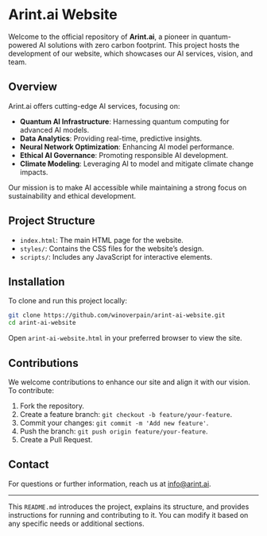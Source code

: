 # Arint.ai Website

Welcome to the official repository of **Arint.ai**, a pioneer in quantum-powered AI solutions with zero carbon footprint. This project hosts the development of our website, which showcases our AI services, vision, and team.

## Overview

Arint.ai offers cutting-edge AI services, focusing on:

- **Quantum AI Infrastructure**: Harnessing quantum computing for advanced AI models.
- **Data Analytics**: Providing real-time, predictive insights.
- **Neural Network Optimization**: Enhancing AI model performance.
- **Ethical AI Governance**: Promoting responsible AI development.
- **Climate Modeling**: Leveraging AI to model and mitigate climate change impacts.

Our mission is to make AI accessible while maintaining a strong focus on sustainability and ethical development.

## Project Structure

- `index.html`: The main HTML page for the website.
- `styles/`: Contains the CSS files for the website’s design.
- `scripts/`: Includes any JavaScript for interactive elements.

## Installation

To clone and run this project locally:

```bash
git clone https://github.com/winoverpain/arint-ai-website.git
cd arint-ai-website
```

Open `arint-ai-website.html` in your preferred browser to view the site.

## Contributions

We welcome contributions to enhance our site and align it with our vision. To contribute:

1. Fork the repository.
2. Create a feature branch: `git checkout -b feature/your-feature`.
3. Commit your changes: `git commit -m 'Add new feature'`.
4. Push the branch: `git push origin feature/your-feature`.
5. Create a Pull Request.

## Contact

For questions or further information, reach us at [info@arint.ai](mailto:info@arint.ai).

---

This `README.md` introduces the project, explains its structure, and provides instructions for running and contributing to it. You can modify it based on any specific needs or additional sections.
